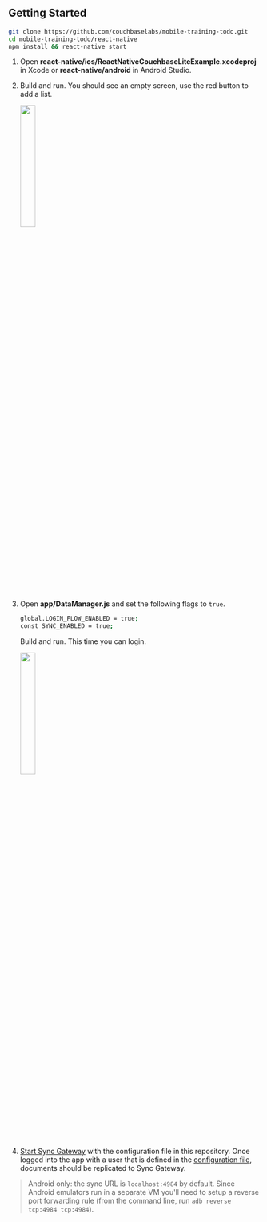 ## Getting Started

```bash
git clone https://github.com/couchbaselabs/mobile-training-todo.git
cd mobile-training-todo/react-native
npm install && react-native start
```

1. Open **react-native/ios/ReactNativeCouchbaseLiteExample.xcodeproj** in Xcode or **react-native/android** in Android Studio.
2. Build and run. You should see an empty screen, use the red button to add a list.

	<img width="25%" src="https://cloud.githubusercontent.com/assets/2589337/21619898/abefd0cc-d1e9-11e6-8e8a-5bb2d39f0911.png" />

3. Open **app/DataManager.js** and set the following flags to `true`.

	```bash
	global.LOGIN_FLOW_ENABLED = true;
	const SYNC_ENABLED = true;
	```

	Build and run. This time you can login.

	<img width="25%" src="https://cloud.githubusercontent.com/assets/2589337/21619809/3fc4c4fc-d1e9-11e6-9ed0-5bd8a9baead5.gif" />

4. [Start Sync Gateway](../README.md#starting-sync-gateway) with the configuration file in this repository. Once logged into the app with a user that is defined in the [configuration file](https://github.com/couchbaselabs/mobile-training-todo/blob/master/sync-gateway-config.json#L9-L12), documents should be replicated to Sync Gateway.

> Android only: the sync URL is `localhost:4984` by default. Since Android emulators run in a separate VM you'll need to setup a reverse port forwarding rule (from the command line, run `adb reverse tcp:4984 tcp:4984`).
